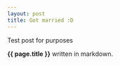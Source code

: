 ```yaml
---
layout: post
title: Got married :D
---
```

Test post for purposes

**{{ page.title }}** written in markdown.

